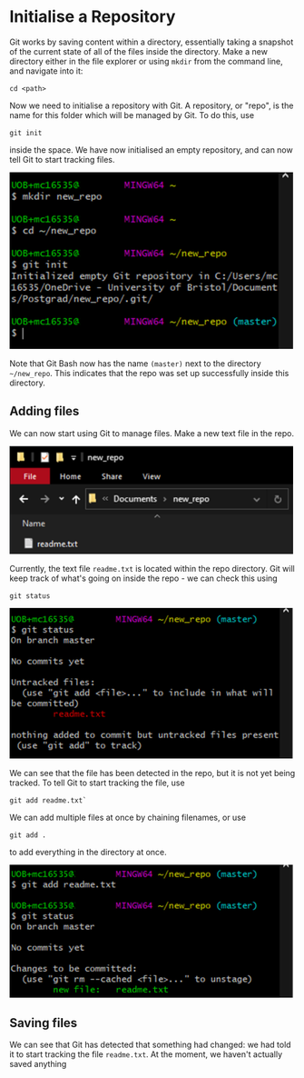 # Initialise a Repository

Git works by saving content within a directory, essentially taking a snapshot of the current state of all of the files inside the directory. Make a new directory either in the file explorer or using `mkdir` from the command line, and navigate into it:

```
cd <path>
```

Now we need to initialise a repository with Git. A repository, or "repo", is the name for this folder which will be managed by Git. To do this, use

```
git init
```

inside the space. We have now initialised an empty repository, and can now tell Git to start tracking files.

<img src="init.png" alt="Git Bash output for initialising a new repo" width="500"/>

Note that Git Bash now has the name `(master)` next to the directory `~/new_repo`. This indicates that the repo was set up successfully inside this directory.

## Adding files

We can now start using Git to manage files. Make a new text file in the repo.

<img src="file.png" alt="Text file in repo" width="500"/>

Currently, the text file `readme.txt` is located within the repo directory. Git will keep track of what's going on inside the repo - we can check this using
```
git status
```

<img src="status.png" alt="Output from git status" width="500"/>

We can see that the file has been detected in the repo, but it is not yet being tracked. To tell Git to start tracking the file, use
```
git add readme.txt`
```

We can add multiple files at once by chaining filenames, or use
```
git add .
```
to add everything in the directory at once.

<img src="add-file.png" alt="Add a file to be tracked" width="500"/>

## Saving files

We can see that Git has detected that something had changed: we had told it to start tracking the file `readme.txt`. At the moment, we haven't actually saved anything